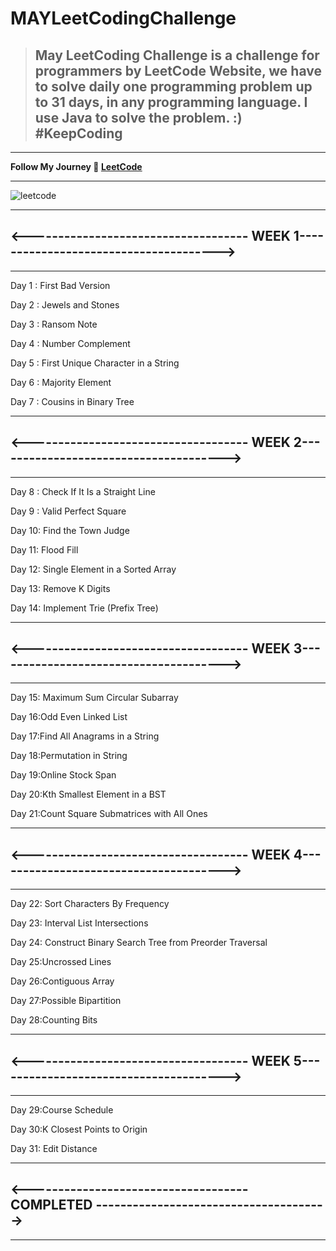 # MAYLeetCodingChallenge

> ## May LeetCoding Challenge is a challenge for programmers by LeetCode Website, we have to solve daily one programming problem up to 31 days, in any programming language. I use Java to solve the problem. :) #KeepCoding

***

**Follow My Journey 💯 [LeetCode ](https://leetcode.com/prajapatiswati4/)**
***


![leetcode](https://res.cloudinary.com/practicaldev/image/fetch/s--pkV_ojKD--/c_imagga_scale,f_auto,fl_progressive,h_420,q_auto,w_1000/https://dev-to-uploads.s3.amazonaws.com/i/h4ear4i3g4q7r04utgpm.png)

***
## <------------------------------------ WEEK 1-------------------------------------->
***
Day 1 :  First Bad Version

Day 2 :  Jewels and Stones

Day 3 :  Ransom Note

Day 4 :   Number Complement

Day 5 :   First Unique Character in a String

Day 6 :   Majority Element

Day 7 :  Cousins in Binary Tree

***
## <------------------------------------ WEEK 2-------------------------------------->
***

Day 8 : Check If It Is a Straight Line

Day 9 : Valid Perfect Square

Day 10: Find the Town Judge

Day 11: Flood Fill

Day 12: Single Element in a Sorted Array

Day 13: Remove K Digits

Day 14: Implement Trie (Prefix Tree)

***
## <------------------------------------ WEEK 3-------------------------------------->
***

Day 15: Maximum Sum Circular Subarray

Day 16:Odd Even Linked List

Day 17:Find All Anagrams in a String

Day 18:Permutation in String

Day 19:Online Stock Span

Day 20:Kth Smallest Element in a BST

Day 21:Count Square Submatrices with All Ones

***
## <------------------------------------ WEEK 4-------------------------------------->
***

Day 22: Sort Characters By Frequency

Day 23: Interval List Intersections

Day 24: Construct Binary Search Tree from Preorder Traversal

Day 25:Uncrossed Lines

Day 26:Contiguous Array

Day 27:Possible Bipartition

Day 28:Counting Bits

***
## <------------------------------------ WEEK 5-------------------------------------->
***

Day 29:Course Schedule

Day 30:K Closest Points to Origin

Day 31: Edit Distance

***
## <------------------------------------ COMPLETED -------------------------------------->
***









 


